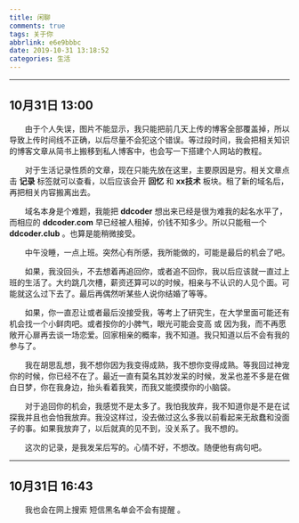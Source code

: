 ```yaml
---
title: 闲聊
comments: true
tags: 关于你
abbrlink: e6e9bbbc
date: 2019-10-31 13:18:52
categories: 生活
---
```


---
## 10月31日 13:00

&emsp;&emsp;由于个人失误，图片不能显示，我只能把前几天上传的博客全部覆盖掉，所以导致上传时间线不正确，以后尽量不会犯这个错误。等过段时间，我会把相关知识的博客文章从简书上搬移到私人博客中，也会写一下搭建个人网站的教程。

&emsp;&emsp;对于生活记录性质的文章，现在只能先放在这里，主要原因是穷。相关文章点击 **记录** 标签就可以查看，以后应该会开 **回忆** 和 **xx技术** 板块。租了新的域名后，再把相关内容搬离出去。

&emsp;&emsp;域名本身是个难题，我能把 **ddcoder** 想出来已经是很为难我的起名水平了，而相应的 **ddcoder.com** 早已经被人租掉，价钱不知多少。所以只能租一个 **ddcoder.club** 。也算是能稍微接受。

&emsp;&emsp;中午没睡，一点上班。突然心有所感，我所能做的，可能是最后的机会了吧。

&emsp;&emsp;如果，我没回头，不去想着再追回你，或者追不回你，我以后应该就一直过上班的生活了。大约跳几次槽，薪资还算可以的时候，相亲与不认识的人见个面。可能就这么过下去了。最后再偶然听某些人说你结婚了等等。

&emsp;&emsp;如果，你一直忍让或者最后没接受我，等考上了研究生，在大学里面可能还有机会找一个小鲜肉吧。或者按你的小脾气，眼光可能会变高 或 因为我，而不再愿敞开心扉再去谈一场恋爱。回家相亲的概率，我不知道。我只知道以后不会有我的参与了。

&emsp;&emsp;我在胡思乱想，我不想你因为我变得成熟，我不想你变得成熟。等我回过神宠你的时候，你已经不在了。最近一直有莫名其妙发呆的时候，发呆也差不多是在做白日梦，你在我身边，抬头看着我笑，而我又能摸摸你的小脑袋。

&emsp;&emsp;对于追回你的机会，我感觉不是太多了。我怕我放弃，我不知道你是不是在试探我并且也会怕我放弃。我没这样过，没去做过这么多我以前看起来无敌蠢和没面子的事。如果我放弃了，以后就真的见不到，没关系了。我不想的。

&emsp;&emsp;这次的记录，是我发呆后写的。心情不好，不想改。随便他有病句吧。

---
## 10月31日 16:43

&emsp;&emsp;我也会在网上搜索 短信黑名单会不会有提醒 。